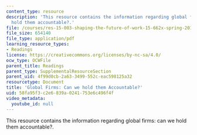 ```yaml
---
content_type: resource
description: 'This resource contains the information regarding global firms: can we
  hold them accountable?.'
file: /courses/res-15-003-shaping-the-future-of-work-15-662x-spring-2016/58fa95f3c2e6839a0241753e6c496f4f_MITRES_15_003S16_global.pdf
file_size: 654140
file_type: application/pdf
learning_resource_types:
- Readings
license: https://creativecommons.org/licenses/by-nc-sa/4.0/
ocw_type: OCWFile
parent_title: Readings
parent_type: SupplementalResourceSection
parent_uid: 4f99d0cb-2a63-3499-552c-eac598125a32
resourcetype: Document
title: 'Global Firms: Can we hold them Accountable?'
uid: 58fa95f3-c2e6-839a-0241-753e6c496f4f
video_metadata:
  youtube_id: null
---
```

This resource contains the information regarding global firms: can we hold them accountable?.